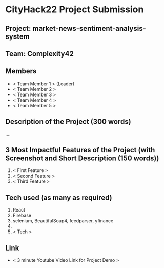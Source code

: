 # CityHack22 Project Submission
## Project: market-news-sentiment-analysis-system


## Team: Complexity42
## Members
- < Team Member 1 > (Leader)
- < Team Member 2 >
- < Team Member 3 >
- < Team Member 4 >
- < Team Member 5 >

## Description of the Project (300 words)

....

## 3 Most Impactful Features of the Project (with Screenshot and Short Description (150 words))
1. < First Feature >
2. < Second Feature >
3. < Third Feature >

## Tech used (as many as required)
1. React
1. Firebase
2. selenium, BeautifulSoup4, feedparser, yfinance
3. 
4. < Tech >

## Link
- < 3 minute Youtube Video Link for Project Demo >

